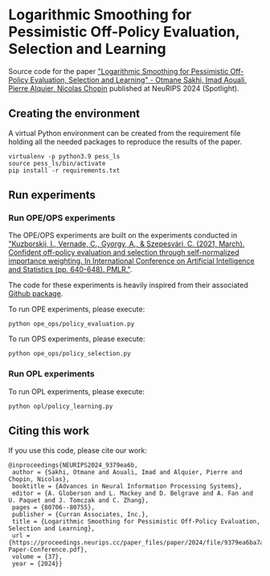 # Logarithmic Smoothing for Pessimistic Off-Policy Evaluation, Selection and Learning

Source code for the paper ["Logarithmic Smoothing for Pessimistic Off-Policy Evaluation, Selection and Learning" - Otmane Sakhi, Imad Aouali, Pierre Alquier, Nicolas Chopin](https://proceedings.neurips.cc/paper_files/paper/2024/hash/9379ea6ba7a61a402c7750833848b99f-Abstract-Conference.html) published at NeuRIPS 2024 (Spotlight).


## Creating the environment

A virtual Python environment can be created from the requirement file holding all the needed packages to reproduce the results of the paper.

    virtualenv -p python3.9 pess_ls
    source pess_ls/bin/activate
    pip install -r requirements.txt

## Run experiments

### Run OPE/OPS experiments

The OPE/OPS experiments are built on the experiments conducted in ["Kuzborskij, I., Vernade, C., Gyorgy, A., & Szepesvári, C. (2021, March). Confident off-policy evaluation and selection through self-normalized importance weighting. In International Conference on Artificial Intelligence and Statistics (pp. 640-648). PMLR."](https://arxiv.org/abs/2006.10460). 

The code for these experiments is heavily inspired from their associated [Github package](https://github.com/google-deepmind/offpolicy_selection_eslb).
    
To run OPE experiments, please execute:

    python ope_ops/policy_evaluation.py

To run OPS experiments, please execute:

    python ope_ops/policy_selection.py

### Run OPL experiments

To run OPL experiments, please execute:

    python opl/policy_learning.py

## Citing this work
If you use this code, please cite our work:

    @inproceedings{NEURIPS2024_9379ea6b,
     author = {Sakhi, Otmane and Aouali, Imad and Alquier, Pierre and Chopin, Nicolas},
     booktitle = {Advances in Neural Information Processing Systems},
     editor = {A. Globerson and L. Mackey and D. Belgrave and A. Fan and U. Paquet and J. Tomczak and C. Zhang},
     pages = {80706--80755},
     publisher = {Curran Associates, Inc.},
     title = {Logarithmic Smoothing for Pessimistic Off-Policy Evaluation, Selection and Learning},
     url = {https://proceedings.neurips.cc/paper_files/paper/2024/file/9379ea6ba7a61a402c7750833848b99f-Paper-Conference.pdf},
     volume = {37},
     year = {2024}}
